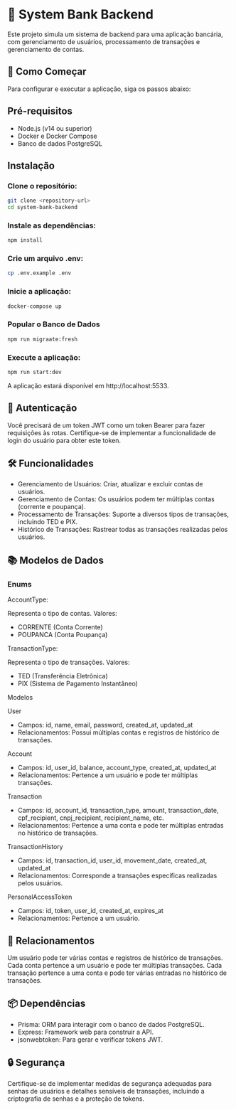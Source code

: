# 🏦 System Bank Backend

Este projeto simula um sistema de backend para uma aplicação bancária, com gerenciamento de usuários, processamento de transações e gerenciamento de contas.

## 🚀 Como Começar

Para configurar e executar a aplicação, siga os passos abaixo:

## Pré-requisitos

- Node.js (v14 ou superior)
- Docker e Docker Compose
- Banco de dados PostgreSQL

## Instalação

### Clone o repositório:

```bash
git clone <repository-url>
cd system-bank-backend
```

### Instale as dependências:

```bash
npm install
```

### Crie um arquivo .env:

```bash
cp .env.example .env
```

### Inicie a aplicação:

```bash
docker-compose up
```

### Popular o Banco de Dados

```bash
npm run migraate:fresh
```

### Execute a aplicação:

```bash
npm run start:dev
```

A aplicação estará disponível em http://localhost:5533.

## 🔑 Autenticação

Você precisará de um token JWT como um token Bearer para fazer requisições às rotas. Certifique-se de implementar a funcionalidade de login do usuário para obter este token.

## 🛠️ Funcionalidades

- Gerenciamento de Usuários: Criar, atualizar e excluir contas de usuários.
- Gerenciamento de Contas: Os usuários podem ter múltiplas contas (corrente e poupança).
- Processamento de Transações: Suporte a diversos tipos de transações, incluindo TED e PIX.
- Histórico de Transações: Rastrear todas as transações realizadas pelos usuários.

## 📚 Modelos de Dados

### Enums

AccountType:

Representa o tipo de contas. Valores:

- CORRENTE (Conta Corrente)
- POUPANCA (Conta Poupança)

TransactionType:

Representa o tipo de transações. Valores:

- TED (Transferência Eletrônica)
- PIX (Sistema de Pagamento Instantâneo)

Modelos

User

- Campos: id, name, email, password, created_at, updated_at
- Relacionamentos: Possui múltiplas contas e registros de histórico de transações.

Account

- Campos: id, user_id, balance, account_type, created_at, updated_at
- Relacionamentos: Pertence a um usuário e pode ter múltiplas transações.

Transaction

- Campos: id, account_id, transaction_type, amount, transaction_date, cpf_recipient, cnpj_recipient, recipient_name, etc.
- Relacionamentos: Pertence a uma conta e pode ter múltiplas entradas no histórico de transações.

TransactionHistory

- Campos: id, transaction_id, user_id, movement_date, created_at, updated_at
- Relacionamentos: Corresponde a transações específicas realizadas pelos usuários.

PersonalAccessToken

- Campos: id, token, user_id, created_at, expires_at
- Relacionamentos: Pertence a um usuário.

## 🔄 Relacionamentos

Um usuário pode ter várias contas e registros de histórico de transações.
Cada conta pertence a um usuário e pode ter múltiplas transações.
Cada transação pertence a uma conta e pode ter várias entradas no histórico de transações.

## 📦 Dependências

- Prisma: ORM para interagir com o banco de dados PostgreSQL.
- Express: Framework web para construir a API.
- jsonwebtoken: Para gerar e verificar tokens JWT.

## 🔒 Segurança

Certifique-se de implementar medidas de segurança adequadas para senhas de usuários e detalhes sensíveis de transações, incluindo a criptografia de senhas e a proteção de tokens.
